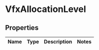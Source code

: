 

# VfxAllocationLevel


## Properties

| Name | Type | Description | Notes |
|------------ | ------------- | ------------- | -------------|



